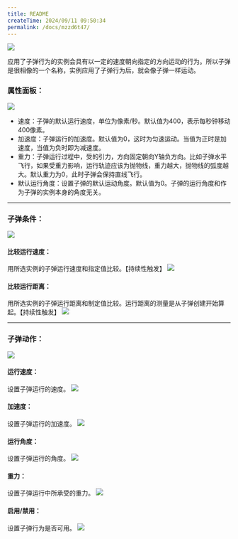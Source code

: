 ```yaml
---
title: README
createTime: 2024/09/11 09:50:34
permalink: /docs/mzzd6t47/
---
```

![](564c29d98c132.png)

应用了子弹行为的实例会具有以一定的速度朝向指定的方向运动的行为。所以子弹是很相像的一个名称，实例应用了子弹行为后，就会像子弹一样运动。

### 属性面板：
![](564c28bde86d0.png)
- 速度：子弹的默认运行速度，单位为像素/秒。默认值为400，表示每秒钟移动400像素。
- 加速度：子弹运行的加速度。默认值为0，这时为匀速运动。当值为正时是加速度，当值为负时即为减速度。
- 重力：子弹运行过程中，受的引力，方向固定朝向Y轴负方向。比如子弹水平飞行，如果受重力影响，运行轨迹应该为抛物线，重力越大，抛物线的弧度越大。默认重力为0，此时子弹会保持直线飞行。
- 默认运行角度：设置子弹的默认运动角度。默认值为0。子弹的运行角度和作为子弹的实例本身的角度无关。
------------
### 子弹条件：
![](5632e26789e81.png)
#### 比较运行速度：
用所选实例的子弹运行速度和指定值比较。【持续性触发】
![](5632e267b0835.png)

#### 比较运行距离：
用所选实例的子弹运行距离和制定值比较。运行距离的测量是从子弹创建开始算起。【持续性触发】
![](5632e267b0835.png)

------------
### 子弹动作：
![](5632e26711538.png)

#### 运行速度：
设置子弹运行的速度。
![](5632e2675db61.png)

#### 加速度：
设置子弹运行的加速度。
![](5632e2672b66d.png)

#### 运行角度：
设置子弹运行的角度。
![](5632e26752e15.png)

#### 重力：
设置子弹运行中所承受的重力。
![](5632e2676b271.png)

#### 启用/禁用：
设置子弹行为是否可用。
![](5632e26738815.png)